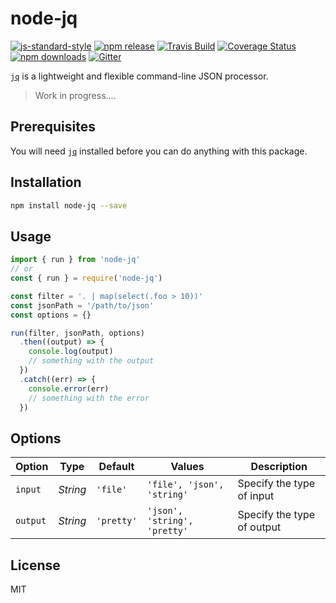 # node-jq

[![js-standard-style](https://img.shields.io/badge/code%20style-standard-brightgreen.svg?maxAge=3600)](http://standardjs.com/) [![npm release](https://img.shields.io/npm/v/node-jq.svg?maxAge=3600)](https://www.npmjs.com/package/node-jq)  [![Travis Build](https://img.shields.io/travis/sanack/node-jq/master.svg?maxAge=3600)](https://travis-ci.org/sanack/node-jq) [![Coverage Status](https://coveralls.io/repos/github/sanack/node-jq/badge.svg?branch=master)](https://coveralls.io/github/sanack/node-jq?branch=master) [![npm downloads](https://img.shields.io/npm/dm/node-jq.svg?maxAge=3600)](https://www.npmjs.com/package/node-jq) [![Gitter](https://badges.gitter.im/davesnx/node-jq.svg)](https://gitter.im/davesnx/node-jq?utm_source=badge&utm_medium=badge&utm_campaign=pr-badge)

[`jq`](https://stedolan.github.io/jq/) is a lightweight and flexible
    command-line JSON processor.

> Work in progress....

## Prerequisites

You will need [`jq`](https://stedolan.github.io/jq/download/) installed before
you can do anything with this package.

## Installation

```bash
npm install node-jq --save
```

## Usage

```javascript
import { run } from 'node-jq'
// or
const { run } = require('node-jq')

const filter = '. | map(select(.foo > 10))'
const jsonPath = '/path/to/json'
const options = {}

run(filter, jsonPath, options)
  .then((output) => {
    console.log(output)
    // something with the output
  })
  .catch((err) => {
    console.error(err)
    // something with the error
  })
```

## Options

| Option   | Type     | Default    | Values                        | Description                |
|----------|----------|------------|-------------------------------|----------------------------|
| `input`  | *String* | `'file'`   | `'file', 'json', 'string'`    | Specify the type of input  |
| `output` | *String* | `'pretty'` | `'json', 'string', 'pretty'`  | Specify the type of output |

## License

MIT
